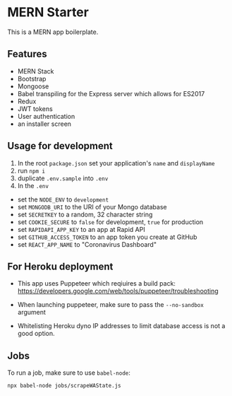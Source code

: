 # MERN Starter

This is a MERN app boilerplate.

## Features

- MERN Stack
- Bootstrap
- Mongoose
- Babel transpiling for the Express server which allows for ES2017
- Redux
- JWT tokens
- User authentication
- an installer screen

## Usage for development

1. In the root `package.json` set your application's `name` and `displayName`
1. run `npm i`
1. duplicate `.env.sample` into `.env`
1. In the `.env`

- set the `NODE_ENV` to `development`
- set `MONGODB_URI` to the URI of your Mongo database
- set `SECRETKEY` to a random, 32 character string
- set `COOKIE_SECURE` to `false` for development, `true` for production
- set `RAPIDAPI_APP_KEY` to an app at Rapid API
- set `GITHUB_ACCESS_TOKEN` to an app token you create at GitHub
- set `REACT_APP_NAME` to "Coronavirus Dashboard"

## For Heroku deployment

- This app uses Puppeteer which reqiuires a build pack:
  https://developers.google.com/web/tools/puppeteer/troubleshooting

- When launching puppeteer, make sure to pass the `--no-sandbox` argument

- Whitelisting Heroku dyno IP addresses to limit database access is not a good option.

## Jobs

To run a job, make sure to use `babel-node`:

```bash
npx babel-node jobs/scrapeWAState.js
```
